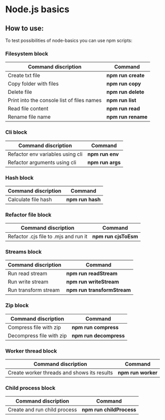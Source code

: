 # Node.js basics

## How to use:

To test possibilities of node-basics you can use npm scripts:

### Filesystem block

| Command discription                        | Command            |
| ------------------------------------------ | ------------------ |
| Create txt file                            | **npm run create** |
| Copy folder with files                     | **npm run copy**   |
| Delete file                                | **npm run delete** |
| Print into the console list of files names | **npm run list**   |
| Read file content                          | **npm run read**   |
| Rename file name                           | **npm run rename** |

### Cli block

| Command discription              | Command          |
| -------------------------------- | ---------------- |
| Refactor env variables using cli | **npm run env**  |
| Refactor arguments using cli     | **npm run args** |

### Hash block

| Command discription | Command          |
| ------------------- | ---------------- |
| Calculate file hash | **npm run hash** |

### Refactor file block

| Command discription                   | Command              |
| ------------------------------------- | -------------------- |
| Refactor .cjs file to .mjs and run it | **npm run cjsToEsm** |

### Streams block

| Command discription  | Command                     |
| -------------------- | --------------------------- |
| Run read stream      | **npm run readStream**      |
| Run write stream     | **npm run writeStream**     |
| Run transform stream | **npm run transformStream** |

### Zip block

| Command discription      | Command                |
| ------------------------ | ---------------------- |
| Compress file with zip   | **npm run compress**   |
| Decompress file with zip | **npm run decompress** |

### Worker thread block

| Command discription                         | Command            |
| ------------------------------------------- | ------------------ |
| Create worker threads and shows its results | **npm run worker** |

### Child process block

| Command discription          | Command                  |
| ---------------------------- | ------------------------ |
| Create and run child process | **npm run childProcess** |
